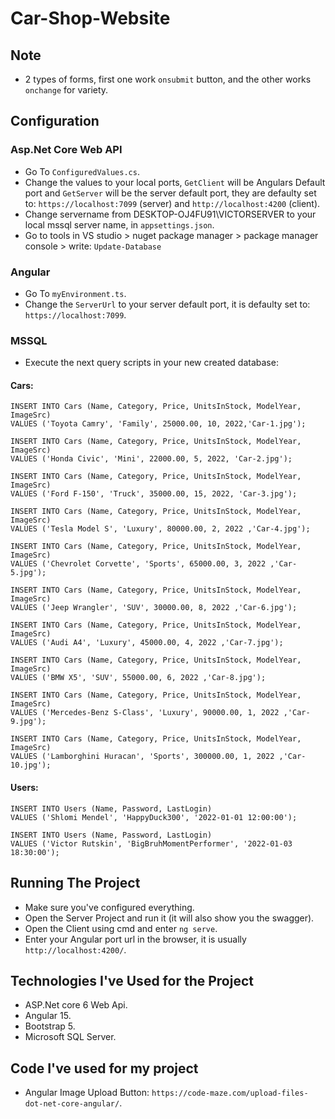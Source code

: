 # Car-Shop-Website

## Note
- 2 types of forms, first one work `onsubmit` button, and the other works `onchange` for variety.

## Configuration
### Asp.Net Core Web API
- Go To `ConfiguredValues.cs`.
- Change the values to your local ports, `GetClient` will be Angulars Default port and `GetServer` will be the server default port, they are defaulty set to: `https://localhost:7099` (server) and `http://localhost:4200` (client).
- Change servername from DESKTOP-OJ4FU91\\VICTORSERVER to your local mssql server name, in `appsettings.json`.
- Go to tools in VS studio > nuget package manager > package manager console > write: `Update-Database`

### Angular
- Go To `myEnvironment.ts`.
- Change the `ServerUrl` to your server default port, it is defaulty set to: `https://localhost:7099`.


### MSSQL
- Execute the next query scripts in your new created database:

#### Cars:
```
INSERT INTO Cars (Name, Category, Price, UnitsInStock, ModelYear, ImageSrc)
VALUES ('Toyota Camry', 'Family', 25000.00, 10, 2022,'Car-1.jpg');

INSERT INTO Cars (Name, Category, Price, UnitsInStock, ModelYear, ImageSrc)
VALUES ('Honda Civic', 'Mini', 22000.00, 5, 2022, 'Car-2.jpg');

INSERT INTO Cars (Name, Category, Price, UnitsInStock, ModelYear, ImageSrc)
VALUES ('Ford F-150', 'Truck', 35000.00, 15, 2022, 'Car-3.jpg');

INSERT INTO Cars (Name, Category, Price, UnitsInStock, ModelYear, ImageSrc)
VALUES ('Tesla Model S', 'Luxury', 80000.00, 2, 2022 ,'Car-4.jpg');

INSERT INTO Cars (Name, Category, Price, UnitsInStock, ModelYear, ImageSrc)
VALUES ('Chevrolet Corvette', 'Sports', 65000.00, 3, 2022 ,'Car-5.jpg');

INSERT INTO Cars (Name, Category, Price, UnitsInStock, ModelYear, ImageSrc)
VALUES ('Jeep Wrangler', 'SUV', 30000.00, 8, 2022 ,'Car-6.jpg');

INSERT INTO Cars (Name, Category, Price, UnitsInStock, ModelYear, ImageSrc)
VALUES ('Audi A4', 'Luxury', 45000.00, 4, 2022 ,'Car-7.jpg');

INSERT INTO Cars (Name, Category, Price, UnitsInStock, ModelYear, ImageSrc)
VALUES ('BMW X5', 'SUV', 55000.00, 6, 2022 ,'Car-8.jpg');

INSERT INTO Cars (Name, Category, Price, UnitsInStock, ModelYear, ImageSrc)
VALUES ('Mercedes-Benz S-Class', 'Luxury', 90000.00, 1, 2022 ,'Car-9.jpg');

INSERT INTO Cars (Name, Category, Price, UnitsInStock, ModelYear, ImageSrc)
VALUES ('Lamborghini Huracan', 'Sports', 300000.00, 1, 2022 ,'Car-10.jpg');
```
#### Users:
```
INSERT INTO Users (Name, Password, LastLogin)
VALUES ('Shlomi Mendel', 'HappyDuck300', '2022-01-01 12:00:00');

INSERT INTO Users (Name, Password, LastLogin)
VALUES ('Victor Rutskin', 'BigBruhMomentPerformer', '2022-01-03 18:30:00');
```
## Running The Project
- Make sure you've configured everything.
- Open the Server Project and run it (it will also show you the swagger).
- Open the Client using cmd and enter `ng serve`.
- Enter your Angular port url in the browser, it is usually `http://localhost:4200/`.

## Technologies I've Used for the Project
- ASP.Net core 6 Web Api.
- Angular 15.
- Bootstrap 5.
- Microsoft SQL Server.

## Code I've used for my project
- Angular Image Upload Button: `https://code-maze.com/upload-files-dot-net-core-angular/`.
